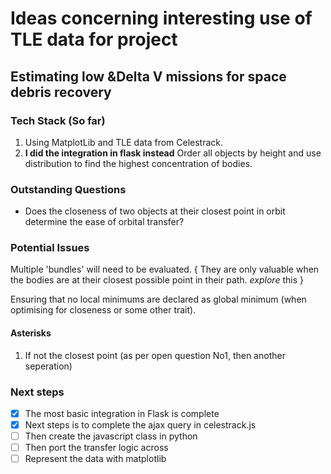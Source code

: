 # Ideas concerning interesting use of TLE data for project
  
## Estimating low &Delta V missions for space debris recovery

### Tech Stack (So far)

1. Using MatplotLib and TLE data from Celestrack.  
2. **I did the integration in flask instead**
Order all objects by height and use distribution to find the highest concentration of bodies.  

### Outstanding Questions

- Does the closeness of two objects at their closest point in orbit determine the ease of orbital transfer?

### Potential Issues

Multiple 'bundles' will need to be evaluated. \{ They are only valuable when the bodies are at their closest possible point in their path. _explore_ this \}
  
Ensuring that no local minimums are declared as global minimum (when optimising for closeness or some other trait).

#### Asterisks

1. If not the closest point (as per open question No1, then another seperation)

### Next steps

- [x] The most basic integration in Flask is complete
- [x] Next steps is to complete the ajax query in celestrack.js
- [ ] Then create the javascript class in python
- [ ] Then port the transfer logic across
- [ ] Represent the data with matplotlib
